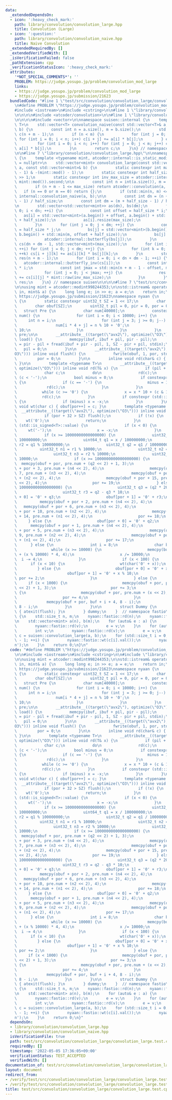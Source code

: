 ```yaml
---
data:
  _extendedDependsOn:
  - icon: ':heavy_check_mark:'
    path: library/convolution/convolution_large.hpp
    title: Convolution (Large)
  - icon: ':question:'
    path: library/convolution/convolution_naive.hpp
    title: Naive Convolution
  _extendedRequiredBy: []
  _extendedVerifiedWith: []
  _isVerificationFailed: false
  _pathExtension: cpp
  _verificationStatusIcon: ':heavy_check_mark:'
  attributes:
    '*NOT_SPECIAL_COMMENTS*': ''
    PROBLEM: https://judge.yosupo.jp/problem/convolution_mod_large
    links:
    - https://judge.yosupo.jp/problem/convolution_mod_large
    - https://judge.yosupo.jp/submission/21623
  bundledCode: "#line 1 \"test/src/convolution/convolution_large/convolution_large.test.cpp\"\
    \n#define PROBLEM \"https://judge.yosupo.jp/problem/convolution_mod_large\"\n\n\
    #include <iostream>\n#include <cstring>\n\n#line 1 \"library/convolution/convolution_large.hpp\"\
    \n\n\n\n#include <atcoder/convolution>\n\n#line 1 \"library/convolution/convolution_naive.hpp\"\
    \n\n\n\n#include <vector>\n\nnamespace suisen::internal {\n    template <typename\
    \ T>\n    std::vector<T> convolution_naive(const std::vector<T>& a, const std::vector<T>&\
    \ b) {\n        const int n = a.size(), m = b.size();\n        std::vector<T>\
    \ c(n + m - 1);\n        if (n < m) {\n            for (int j = 0; j < m; j++)\
    \ for (int i = 0; i < n; i++) c[i + j] += a[i] * b[j];\n        } else {\n   \
    \         for (int i = 0; i < n; i++) for (int j = 0; j < m; j++) c[i + j] +=\
    \ a[i] * b[j];\n        }\n        return c;\n    }\n} // namespace suisen\n\n\
    \n\n#line 7 \"library/convolution/convolution_large.hpp\"\n\nnamespace suisen\
    \ {\n    template <typename mint, atcoder::internal::is_static_modint_t<mint>*\
    \ = nullptr>\n    std::vector<mint> convolution_large(const std::vector<mint>&\
    \ a, const std::vector<mint>& b) {\n        static constexpr int max_size = (mint::mod()\
    \ - 1) & -(mint::mod() - 1);\n        static constexpr int half_size = max_size\
    \ >> 1;\n        static constexpr int inv_max_size = atcoder::internal::inv_gcd(max_size,\
    \ mint::mod()).second;\n\n        const int n = int(a.size()), m = int(b.size());\n\
    \        if (n + m - 1 <= max_size) return atcoder::convolution(a, b);\n     \
    \   if (n == 0 or m == 0) return {};\n        if (std::min(n, m) <= 60) return\
    \ internal::convolution_naive(a, b);\n\n        const int dn = (n + half_size\
    \ - 1) / half_size;\n        const int dm = (m + half_size - 1) / half_size;\n\
    \n        std::vector<std::vector<mint>> as(dn), bs(dm);\n        for (int i =\
    \ 0; i < dn; ++i) {\n            const int offset = half_size * i;\n         \
    \   as[i] = std::vector<mint>(a.begin() + offset, a.begin() + std::min(n, offset\
    \ + half_size));\n            as[i].resize(max_size);\n            atcoder::internal::butterfly(as[i]);\n\
    \        }\n        for (int j = 0; j < dm; ++j) {\n            const int offset\
    \ = half_size * j;\n            bs[j] = std::vector<mint>(b.begin() + offset,\
    \ b.begin() + std::min(m, offset + half_size));\n            bs[j].resize(max_size);\n\
    \            atcoder::internal::butterfly(bs[j]);\n        }\n        std::vector<std::vector<mint>>\
    \ cs(dn + dm - 1, std::vector<mint>(max_size));\n        for (int i = 0; i < dn;\
    \ ++i) for (int j = 0; j < dm; ++j) {\n            for (int k = 0; k < max_size;\
    \ ++k) cs[i + j][k] += as[i][k] * bs[j][k];\n        }\n        std::vector<mint>\
    \ res(n + m - 1);\n        for (int i = 0; i < dn + dm - 1; ++i) {\n         \
    \   atcoder::internal::butterfly_inv(cs[i]);\n            const int offset = half_size\
    \ * i;\n            const int jmax = std::min(n + m - 1 - offset, max_size);\n\
    \            for (int j = 0; j < jmax; ++j) {\n                res[offset + j]\
    \ += cs[i][j] * mint::raw(inv_max_size);\n            }\n        }\n        return\
    \ res;\n    }\n} // namespace suisen\n\n\n\n#line 7 \"test/src/convolution/convolution_large/convolution_large.test.cpp\"\
    \n\nusing mint = atcoder::modint998244353;\n\nstd::istream& operator>>(std::istream&\
    \ in, mint& a) {\n    long long e; in >> e; a = e;\n    return in;\n}\n\n// from\
    \ https://judge.yosupo.jp/submission/21623\nnamespace nyaan {\n    namespace fastio\
    \ {\n        static constexpr uint32_t SZ = 1 << 17;\n        char ibuf[SZ];\n\
    \        char obuf[SZ];\n        uint32_t pil = 0, pir = 0, por = 0;\n\n     \
    \   struct Pre {\n            char num[40000];\n            constexpr Pre() :\
    \ num() {\n                for (int i = 0; i < 10000; i++) {\n               \
    \     int n = i;\n                    for (int j = 3; j >= 0; j--) {\n       \
    \                 num[i * 4 + j] = n % 10 + '0';\n                        n /=\
    \ 10;\n                    }\n                }\n            }\n        } constexpr\
    \ pre;\n\n        __attribute__((target(\"avx2\"), optimize(\"O3\"))) inline void\
    \ load() {\n            memcpy(ibuf, ibuf + pil, pir - pil);\n            pir\
    \ = pir - pil + fread(ibuf + pir - pil, 1, SZ - pir + pil, stdin);\n         \
    \   pil = 0;\n        }\n\n        __attribute__((target(\"avx2\"), optimize(\"\
    O3\"))) inline void flush() {\n            fwrite(obuf, 1, por, stdout);\n   \
    \         por = 0;\n        }\n\n        inline void rd(char& c) { c = ibuf[pil++];\
    \ }\n\n        template <typename T>\n        __attribute__((target(\"avx2\"),\
    \ optimize(\"O3\"))) inline void rd(T& x) {\n            if (pil + 32 > pir) load();\n\
    \            char c;\n            do\n                rd(c);\n            while\
    \ (c < '-');\n            bool minus = 0;\n            if constexpr (std::is_signed<T>::value)\
    \ {\n                if (c == '-') {\n                    minus = 1;\n       \
    \             rd(c);\n                }\n            }\n            x = 0;\n \
    \           while (c >= '0') {\n                x = x * 10 + (c & 15);\n     \
    \           rd(c);\n            }\n            if constexpr (std::is_signed<T>::value)\
    \ {\n                if (minus) x = -x;\n            }\n        }\n\n        inline\
    \ void wt(char c) { obuf[por++] = c; }\n        template <typename T>\n      \
    \  __attribute__((target(\"avx2\"), optimize(\"O3\"))) inline void wt(T x) {\n\
    \            if (por + 32 > SZ) flush();\n            if (!x) {\n            \
    \    wt('0');\n                return;\n            }\n            if constexpr\
    \ (std::is_signed<T>::value) {\n                if (x < 0) {\n               \
    \     wt('-');\n                    x = -x;\n                }\n            }\n\
    \            if (x >= 10000000000000000) {\n                uint32_t r1 = x %\
    \ 100000000;\n                uint64_t q1 = x / 100000000;\n                uint32_t\
    \ r2 = q1 % 100000000;\n                uint32_t q2 = q1 / 100000000;\n      \
    \          uint32_t n1 = r1 % 10000;\n                uint32_t n2 = r1 / 10000;\n\
    \                uint32_t n3 = r2 % 10000;\n                uint32_t n4 = r2 /\
    \ 10000;\n                if (x >= 1000000000000000000) {\n                  \
    \  memcpy(obuf + por, pre.num + (q2 << 2) + 1, 3);\n                    memcpy(obuf\
    \ + por + 3, pre.num + (n4 << 2), 4);\n                    memcpy(obuf + por +\
    \ 7, pre.num + (n3 << 2), 4);\n                    memcpy(obuf + por + 11, pre.num\
    \ + (n2 << 2), 4);\n                    memcpy(obuf + por + 15, pre.num + (n1\
    \ << 2), 4);\n                    por += 19;\n                } else if (x >=\
    \ 100000000000000000) {\n                    uint32_t q3 = (q2 * 205) >> 11;\n\
    \                    uint32_t r3 = q2 - q3 * 10;\n                    obuf[por\
    \ + 0] = '0' + q3;\n                    obuf[por + 1] = '0' + r3;\n          \
    \          memcpy(obuf + por + 2, pre.num + (n4 << 2), 4);\n                 \
    \   memcpy(obuf + por + 6, pre.num + (n3 << 2), 4);\n                    memcpy(obuf\
    \ + por + 10, pre.num + (n2 << 2), 4);\n                    memcpy(obuf + por\
    \ + 14, pre.num + (n1 << 2), 4);\n                    por += 18;\n           \
    \     } else {\n                    obuf[por + 0] = '0' + q2;\n              \
    \      memcpy(obuf + por + 1, pre.num + (n4 << 2), 4);\n                    memcpy(obuf\
    \ + por + 5, pre.num + (n3 << 2), 4);\n                    memcpy(obuf + por +\
    \ 9, pre.num + (n2 << 2), 4);\n                    memcpy(obuf + por + 13, pre.num\
    \ + (n1 << 2), 4);\n                    por += 17;\n                }\n      \
    \      } else {\n                int i = 8;\n                char buf[12];\n \
    \               while (x >= 10000) {\n                    memcpy(buf + i, pre.num\
    \ + (x % 10000) * 4, 4);\n                    x /= 10000;\n                  \
    \  i -= 4;\n                }\n                if (x < 100) {\n              \
    \      if (x < 10) {\n                        wt(char('0' + x));\n           \
    \         } else {\n                        obuf[por + 0] = '0' + x / 10;\n  \
    \                      obuf[por + 1] = '0' + x % 10;\n                       \
    \ por += 2;\n                    }\n                } else {\n               \
    \     if (x < 1000) {\n                        memcpy(obuf + por, pre.num + (x\
    \ << 2) + 1, 3);\n                        por += 3;\n                    } else\
    \ {\n                        memcpy(obuf + por, pre.num + (x << 2), 4);\n    \
    \                    por += 4;\n                    }\n                }\n   \
    \             memcpy(obuf + por, buf + i + 4, 8 - i);\n                por +=\
    \ 8 - i;\n            }\n        }\n\n        struct Dummy {\n            Dummy()\
    \ { atexit(flush); }\n        } dummy;\n    }  // namespace fastio\n}\n\nint main()\
    \ {\n    std::size_t n, m;\n    nyaan::fastio::rd(n);\n    nyaan::fastio::rd(m);\n\
    \n    std::vector<mint> a(n), b(m);\n    for (auto& e : a) {\n        int v;\n\
    \        nyaan::fastio::rd(v);\n        e = v;\n    }\n    for (auto& e : b) {\n\
    \        int v;\n        nyaan::fastio::rd(v);\n        e = v;\n    }\n\n    std::vector<mint>\
    \ c = suisen::convolution_large(a, b);\n    for (std::size_t i = 0; i < n + m\
    \ - 1; ++i) {\n        nyaan::fastio::wt(c[i].val());\n        nyaan::fastio::wt('\\\
    n');\n    }\n    return 0;\n}\n"
  code: "#define PROBLEM \"https://judge.yosupo.jp/problem/convolution_mod_large\"\
    \n\n#include <iostream>\n#include <cstring>\n\n#include \"library/convolution/convolution_large.hpp\"\
    \n\nusing mint = atcoder::modint998244353;\n\nstd::istream& operator>>(std::istream&\
    \ in, mint& a) {\n    long long e; in >> e; a = e;\n    return in;\n}\n\n// from\
    \ https://judge.yosupo.jp/submission/21623\nnamespace nyaan {\n    namespace fastio\
    \ {\n        static constexpr uint32_t SZ = 1 << 17;\n        char ibuf[SZ];\n\
    \        char obuf[SZ];\n        uint32_t pil = 0, pir = 0, por = 0;\n\n     \
    \   struct Pre {\n            char num[40000];\n            constexpr Pre() :\
    \ num() {\n                for (int i = 0; i < 10000; i++) {\n               \
    \     int n = i;\n                    for (int j = 3; j >= 0; j--) {\n       \
    \                 num[i * 4 + j] = n % 10 + '0';\n                        n /=\
    \ 10;\n                    }\n                }\n            }\n        } constexpr\
    \ pre;\n\n        __attribute__((target(\"avx2\"), optimize(\"O3\"))) inline void\
    \ load() {\n            memcpy(ibuf, ibuf + pil, pir - pil);\n            pir\
    \ = pir - pil + fread(ibuf + pir - pil, 1, SZ - pir + pil, stdin);\n         \
    \   pil = 0;\n        }\n\n        __attribute__((target(\"avx2\"), optimize(\"\
    O3\"))) inline void flush() {\n            fwrite(obuf, 1, por, stdout);\n   \
    \         por = 0;\n        }\n\n        inline void rd(char& c) { c = ibuf[pil++];\
    \ }\n\n        template <typename T>\n        __attribute__((target(\"avx2\"),\
    \ optimize(\"O3\"))) inline void rd(T& x) {\n            if (pil + 32 > pir) load();\n\
    \            char c;\n            do\n                rd(c);\n            while\
    \ (c < '-');\n            bool minus = 0;\n            if constexpr (std::is_signed<T>::value)\
    \ {\n                if (c == '-') {\n                    minus = 1;\n       \
    \             rd(c);\n                }\n            }\n            x = 0;\n \
    \           while (c >= '0') {\n                x = x * 10 + (c & 15);\n     \
    \           rd(c);\n            }\n            if constexpr (std::is_signed<T>::value)\
    \ {\n                if (minus) x = -x;\n            }\n        }\n\n        inline\
    \ void wt(char c) { obuf[por++] = c; }\n        template <typename T>\n      \
    \  __attribute__((target(\"avx2\"), optimize(\"O3\"))) inline void wt(T x) {\n\
    \            if (por + 32 > SZ) flush();\n            if (!x) {\n            \
    \    wt('0');\n                return;\n            }\n            if constexpr\
    \ (std::is_signed<T>::value) {\n                if (x < 0) {\n               \
    \     wt('-');\n                    x = -x;\n                }\n            }\n\
    \            if (x >= 10000000000000000) {\n                uint32_t r1 = x %\
    \ 100000000;\n                uint64_t q1 = x / 100000000;\n                uint32_t\
    \ r2 = q1 % 100000000;\n                uint32_t q2 = q1 / 100000000;\n      \
    \          uint32_t n1 = r1 % 10000;\n                uint32_t n2 = r1 / 10000;\n\
    \                uint32_t n3 = r2 % 10000;\n                uint32_t n4 = r2 /\
    \ 10000;\n                if (x >= 1000000000000000000) {\n                  \
    \  memcpy(obuf + por, pre.num + (q2 << 2) + 1, 3);\n                    memcpy(obuf\
    \ + por + 3, pre.num + (n4 << 2), 4);\n                    memcpy(obuf + por +\
    \ 7, pre.num + (n3 << 2), 4);\n                    memcpy(obuf + por + 11, pre.num\
    \ + (n2 << 2), 4);\n                    memcpy(obuf + por + 15, pre.num + (n1\
    \ << 2), 4);\n                    por += 19;\n                } else if (x >=\
    \ 100000000000000000) {\n                    uint32_t q3 = (q2 * 205) >> 11;\n\
    \                    uint32_t r3 = q2 - q3 * 10;\n                    obuf[por\
    \ + 0] = '0' + q3;\n                    obuf[por + 1] = '0' + r3;\n          \
    \          memcpy(obuf + por + 2, pre.num + (n4 << 2), 4);\n                 \
    \   memcpy(obuf + por + 6, pre.num + (n3 << 2), 4);\n                    memcpy(obuf\
    \ + por + 10, pre.num + (n2 << 2), 4);\n                    memcpy(obuf + por\
    \ + 14, pre.num + (n1 << 2), 4);\n                    por += 18;\n           \
    \     } else {\n                    obuf[por + 0] = '0' + q2;\n              \
    \      memcpy(obuf + por + 1, pre.num + (n4 << 2), 4);\n                    memcpy(obuf\
    \ + por + 5, pre.num + (n3 << 2), 4);\n                    memcpy(obuf + por +\
    \ 9, pre.num + (n2 << 2), 4);\n                    memcpy(obuf + por + 13, pre.num\
    \ + (n1 << 2), 4);\n                    por += 17;\n                }\n      \
    \      } else {\n                int i = 8;\n                char buf[12];\n \
    \               while (x >= 10000) {\n                    memcpy(buf + i, pre.num\
    \ + (x % 10000) * 4, 4);\n                    x /= 10000;\n                  \
    \  i -= 4;\n                }\n                if (x < 100) {\n              \
    \      if (x < 10) {\n                        wt(char('0' + x));\n           \
    \         } else {\n                        obuf[por + 0] = '0' + x / 10;\n  \
    \                      obuf[por + 1] = '0' + x % 10;\n                       \
    \ por += 2;\n                    }\n                } else {\n               \
    \     if (x < 1000) {\n                        memcpy(obuf + por, pre.num + (x\
    \ << 2) + 1, 3);\n                        por += 3;\n                    } else\
    \ {\n                        memcpy(obuf + por, pre.num + (x << 2), 4);\n    \
    \                    por += 4;\n                    }\n                }\n   \
    \             memcpy(obuf + por, buf + i + 4, 8 - i);\n                por +=\
    \ 8 - i;\n            }\n        }\n\n        struct Dummy {\n            Dummy()\
    \ { atexit(flush); }\n        } dummy;\n    }  // namespace fastio\n}\n\nint main()\
    \ {\n    std::size_t n, m;\n    nyaan::fastio::rd(n);\n    nyaan::fastio::rd(m);\n\
    \n    std::vector<mint> a(n), b(m);\n    for (auto& e : a) {\n        int v;\n\
    \        nyaan::fastio::rd(v);\n        e = v;\n    }\n    for (auto& e : b) {\n\
    \        int v;\n        nyaan::fastio::rd(v);\n        e = v;\n    }\n\n    std::vector<mint>\
    \ c = suisen::convolution_large(a, b);\n    for (std::size_t i = 0; i < n + m\
    \ - 1; ++i) {\n        nyaan::fastio::wt(c[i].val());\n        nyaan::fastio::wt('\\\
    n');\n    }\n    return 0;\n}"
  dependsOn:
  - library/convolution/convolution_large.hpp
  - library/convolution/convolution_naive.hpp
  isVerificationFile: true
  path: test/src/convolution/convolution_large/convolution_large.test.cpp
  requiredBy: []
  timestamp: '2022-05-05 17:36:05+09:00'
  verificationStatus: TEST_ACCEPTED
  verifiedWith: []
documentation_of: test/src/convolution/convolution_large/convolution_large.test.cpp
layout: document
redirect_from:
- /verify/test/src/convolution/convolution_large/convolution_large.test.cpp
- /verify/test/src/convolution/convolution_large/convolution_large.test.cpp.html
title: test/src/convolution/convolution_large/convolution_large.test.cpp
---
```

